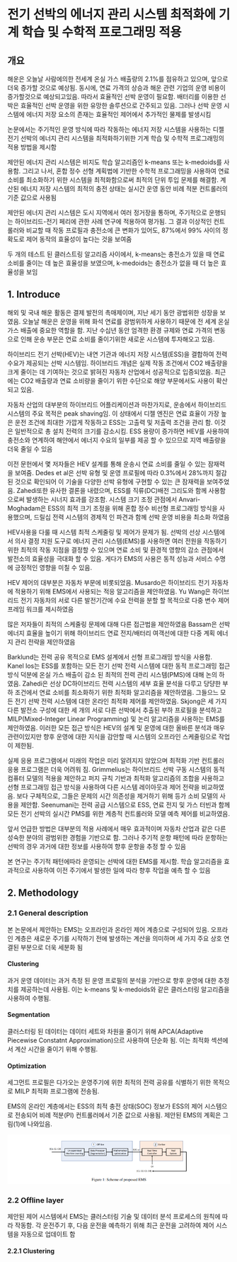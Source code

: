 # 전기 선박의 에너지 관리 시스템 최적화에 기계 학습 및 수학적 프로그래밍 적용

## 개요
해운은 오늘날 사람에의한 전세계 온실 가스 배출량의 2.1%를 점유하고 있으며, 앞으로 더욱 증가할 것으로 예상됨. 동시에, 연료 가격의 상승과 해운 관련 기업의 운영 비용이 증가할것으로 예상되고있음. 따라서 효율적인 선박 운영이 필요함. 배터리를 이용한 선박은 효율적인 선박 운영을 위한 유망한 솔루션으로 간주되고 있음. 그러나 선박 운영 시스템에 에너지 저장 요소의 존재는 효율적인 제어에서 추가적인 물제를 발생시킴

논문에서는 주기적인 운영 방식에 따라 작동하는 에너지 저장 시스템을 사용하는 디젤 전기 선박의 에너지 관리 시스템을 최적화하기위한 기계 학습 및 수학적 프로그래밍의 적용 방법을 제시함

제안된 에너지 관리 시스템은 비지도 학습 알고리즘인 k-means 또는 k-medoids를 사용함. 그리고 나서, 혼합 정수 선형 계획법에 기반한 수학적 프로그래밍을 사용하여 연료 소비를 최소화하기 위한 시스템을 최적화함으로써 최적의 단위 투입 문제를 해결함. 계산된 에너지 저장 시스템의 최적의 충전 상태는 실시간 운영 동안 비례 적분 컨트롤러의 기준 값으로 사용됨

제안된 에너지 관리 시스템은 도시 지역에서 여러 정거장을 통하며, 주기적으로 운행되는 하이브리드-전기 페리에 관한 사례 연구에 적용하여 평가됨. 그 결과 이상적인 컨트롤러와 비교할 때 작동 프로필과 충전소에 큰 변화가 있어도, 87%에서 99% 사이의 정확도로 제어 동작의 효율성이 높다는 것을 보여줌

두 개의 테스트 된 클러스트링 알고리즘 사이에서, k-means는 충전소가 있을 때 연료 소비를 줄이는 데 높은 효율성을 보였으며, k-medoids는 충전소가 없을 때 더 높은 효율성을 보임

## 1. Introduce
해외 및 국내 해운 활동은 결제 발전의 촉매제이며, 지난 세기 동안 광법위한 성장을 보였음. 오늘날 해운은 운영을 위해 화석 연료를 광범위하게 사용하기 때문에 전 세계 온실 가스 배출에 중요한 역할을 함. 지난 수십년 동안 엄격한 환경 규제와 연료 가격의 변동으로 인해 운송 부문은 연료 소비를 줄이기위한 새로운 시스템에 투자해오고 있음.

하이브리드 전기 선박(HEV)는 내연 기관과 에너지 저장 시스템(ESS)을 결합하여 전력 수요가 제공되는 선박 시스템임. 하이브리드 개념은 실제 작동 조건에서 CO2 배출량을 크게 줄이는 데 기여하는 것으로 밝혀진 자동차 산업에서 성공적으로 입증되었음. 최근에는 CO2 배출량과 연료 소비량을 줄이기 위한 수단으로 해양 부문에서도 사용이 확산되고 있음.

자동차 산업의 대부분의 하이브리드 어플리케이션과 마찬가지로, 운송에서 하이브리드 시스템의 주요 목적은 peak shaving임. 이 상태에서 디젤 엔진은 연료 효율이 가장 높은 운전 조건에 최대한 가깝게 작동하고 ESS는 고출력 및 저출력 조건을 관리 함. 이것은 일반적으로 총 설치 전력의 크기를 감소시킴. ESS 용량이 증가하면 HEV를 사용하여 충전소와 연계하여 해얀에서 에너지 수요의 일부를 제공 할 수 있으므로 지역 배출량을 더욱 줄일 수 있음

이전 문헌에서 몇 저자들은 HEV 설계를 통해 운송시 연료 소비를 줄일 수 있는 잠재력을 보여줌. Dedes et al은 선박 유형 및 운영 프로필에 따라 0.3%에서 28%까지 절감된 것으로 확인되어 이 기술을 다양한 선박 유형에 구현할 수 있는 큰 잠재력을 보여주었음. Zahedi또한 유사한 결론을 내렸으며, ESS를 직류(DC)배전 그리도와 함께 사용함으로써 발생하는 시너지 효과를 강조함. 시스템 크기 조정 관점에서 Anvari-Moghadam은 ESS의 최적 크기 조정을 위해 혼합 정수 비선형 프로그래밍 방식을 사용했으며, 드릴십 전력 시스템의 경제적 인 파견과 함께 선박 운영 비용을 최소화 하였음

HEV사용을 다룰 때 시스템 최적 스케줄링 및 제어가 문제가 됨. 선박의 선상 시스템에서 의사 결정 지원 도구로 에너지 관리 시스템(EMS)를 사용하면 여러 전원을 작동하기 위한 최적의 작동 지점을 결정할 수 있으며 연료 소비 및 환경적 영향의 감소 관점에서 발전소의 효율성을 극대화 할 수 있음. 게다가 EMS의 사용은 동적 성능과 서비스 수명에 긍정적인 영향을 미칠 수 있음.

HEV 제어의 대부분은 자동차 부문에 비롯되었음. Musardo은 하이브리드 전기 자동차에 적용하기 위해 EMS에서 사용되는 적응 알고리즘을 제안하였음. Yu Wang은 하이브리드 전기 자동차의 서로 다른 발전기간에 수요 전력을 분할 할 목적으로 다중 변수 제어 프레임 워크를 제시하였음

많은 저자들이 최적의 스케줄링 문제에 대해 다른 접근법을 제안하였음 Bassam은 선박 에너지 효율을 높이기 위해 하이브리드 연료 전지/배터리 여객선에 대한 다중 계획 에너지 관리 전략을 제안하였음

Barklund는 전력 공유 목적으로 EMS 설계에서 선형 프로그래밍 방식을 사용함. Kanel los는 ESS를 포함하는 모든 전기 선박 전력 시스템에 대한 동적 프로그래밍 접근 방식 덕분에 온실 가스 배출이 감소 된 최적의 전력 관리 시스템(PMS)에 대해 논의 하였음. Zahedi은 선상 DC하이브리드 전력 시스템의 세부 효율 분석을 다루고 당댱한 부하 조건에서 연료 소비를 최소화하기 위한 최적화 알고리즘을 제안하였음. 그들으느 모든 전기 선박 전력 시스템에 대한 온라인 최적화 제어를 제안하였음. Skjong은 세 가지 다른 발전소 구성에 대한 세 개의 서로 다른 선박에서 추출된 부하 프로필을 분석하고 MILP(Mixed-Integer Linear Programming) 및 논리 알고리즘을 사용하는 EMS를 제안하였음. 이러한 모든 접근 방식은 HEV의 설계 및 운영에 대한 올바른 분석과 매우 관련이있지만 향후 운영에 대한 지식을 감안할 때 시스템의 오프라인 스케줄링으로 작업이 제한됨.

실제 응용 프로그램에서 미래의 작업은 미리 알려지지 않았으며 최적화 기반 컨트롤러 응용 프로그램은 더욱 어려워 짐. Grimmelius는 하이브리드 선박 구동 시스템의 동적 컴퓨터 모델의 적용을 제안하고 퍼지 규칙 기반과 최적화 알고리즘의 조합을 사용하고 선형 프로그래밍 접근 방식을 사용하여 다른 시스템 레이아웃과 제어 전략을 비교하였음. 보다 구체적으로, 그들은 문제의 시간 의존성을 제거하기 위해 등가 소비 모델의 사용을 제안함. Seenumani는 전력 공급 시스템으로 ESS, 연료 전지 및 가스 터빈과 함께 모든 전기 선박의 실시간 PMS를 위한 계층적 컨트롤러와 모델 예측 제어를 비교하였음.

앞서 언급한 방법은 대부분의 적용 사례에서 매우 효과적이며 자동차 산업과 같은 다른 성숙한 분야의 광범위한 경험을 기반으로 함. 그러나 주기적 운항 패턴에 따라 운항하는 선박의 경우 과거에 대한 정보를 사용하여 향후 운항을 추정 할 수 있음

본 연구는 주기적 패턴에따라 운영되는 선박에 대한 EMS를 제시함. 학습 알고리즘을 효과적으로 사용하여 이전 주기에서 발생한 일에 따라 향후 작업을 예측 할 수 있음

## 2. Methodology
### 2.1 General description
본 논문에서 제안하는 EMS는 오프라인과 온라인 제어 계층으로 구성되어 있음. 오프라인 계층은 새로운 주기를 시작하기 전에 발생하는 계산을 의미하며 세 가지 주요 상호 연결된 부분으로 더욱 세분화 됨

#### Clustering
과거 운영 데이터는 과거 측정 된 운영 프로필의 분석을 기반으로 향후 운영에 대한 추정치를 제공하는데 사용됨. 이는 k-means 및 k-medoids와 같은 클러스터링 알고리즘을 사용하여 수행됨.

#### Segmentation
클러스터링 된 데이터는 데이터 세트와 차원을 줄이기 위해 APCA(Adaptive Piecewise Constatnt Approximation)으르 사용하여 단순화 됨. 이는 최적화 섹션에서 계산 시간을 줄이기 위해 수행됨.

#### Optimization
세그먼트 프로필은 다가오는 운영주기에 위한 최적의 전력 공유를 식별하기 위한 목적으로 MILP 최적화 프로그램에 전송됨.

EMS의 온라인 계층에서는 ESS의 최적 충전 상태(SOC) 정보가 ESS의 제어 시스템으로 전송되어 비례 적분(PI) 컨트롤러에서 기준 값으로 사용됨. 제안된 EMS의 계획은 그림(1)에 나와있음.

![figure 1](./img/figure1.PNG)

### 2.2 Offline layer
제안된 제어 시스템에서 EMS는 클러스터링 기술 및 데이터 분석 프로세스의 원칙에 따라 작동함. 각 운전주기 후, 다음 운전을 예측하기 위해 최근 운전을 고려하여 제어 시스템을 자동으로 업데이트 함

#### 2.2.1 Clustering















